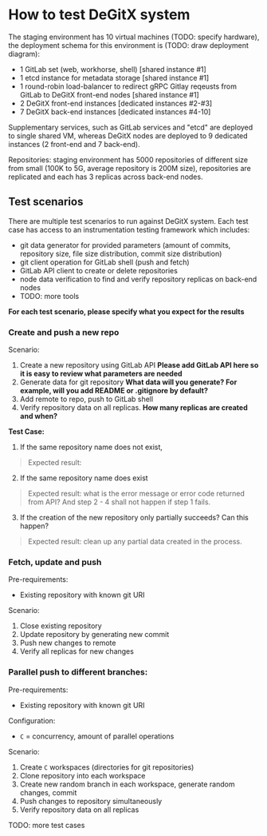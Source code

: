 # How to test DeGitX system

The staging environment has 10 virtual machines (TODO: specify hardware), the deployment schema for this environment is (TODO: draw deployment diagram):
 - 1 GitLab set (web, workhorse, shell) [shared instance #1]
 - 1 etcd instance for metadata storage [shared instance #1]
 - 1 round-robin load-balancer to redirect gRPC Gitlay reqeusts from GitLab to DeGitX front-end nodes [shared instance #1] 
 - 2 DeGitX front-end instances [dedicated instances #2-#3]
 - 7 DeGitX back-end instances [dedicated instances #4-10]

Supplementary services, such as GitLab services and "etcd" are deployed to single shared VM, whereas DeGitX nodes are deployed to 9 dedicated instances (2 front-end and 7 back-end).

Repositories: staging environment has 5000 repositories of different size from small (100K to 5G, average repository is 200M size), repositories are replicated and each has 3 replicas across back-end nodes.

## Test scenarios

There are multiple test scenarios to run against DeGitX system. Each test case has access to an instrumentation testing framework which includes:
 - git data generator for provided parameters (amount of commits, repository size, file size distribution, commit size distribution)
 - git client operation for GitLab shell (push and fetch)
 - GitLab API client to create or delete repositories
 - node data verification to find and verify repository replicas on back-end nodes
 - TODO: more tools


**For each test scenario, please specify what you expect for the results**

### Create and push a new repo

Scenario:
 1. Create a new repository using GitLab API   **Please add GitLab API here so it is easy to review what parameters are needed**
 2. Generate data for git repository  **What data will you generate? For example, will you add README or .gitignore by default?**
 3. Add remote to repo, push to GitLab shell
 4. Verify repository data on all replicas. **How many replicas are created and when?**

**Test Case:**  
1. If the same repository name does not exist,
>  Expected result:  
 2. If the same repository name does exist 
>  Expected result: what is the error message or error code returned from API? And step 2 - 4 shall not happen if step 1 fails.
 3. If the creation of the new repository only partially succeeds?  Can this happen? 
>  Expected result: clean up any partial data created in the process.  

### Fetch, update and push

Pre-requirements:
  - Existing repository with known git URI

Scenario:
 1. Close existing repository
 2. Update repository by generating new commit
 3. Push new changes to remote
 4. Verify all replicas for new changes

### Parallel push to different branches:

Pre-requirements:
 - Existing repository with known git URI

Configuration:
 - `C` = concurrency, amount of parallel operations

Scenario:
 1. Create `C` workspaces (directories for git repositories)
 2. Clone repository into each workspace
 3. Create new random branch in each workspace, generate random changes, commit
 4. Push changes to repository simultaneously
 5. Verify repository data on all replicas

TODO: more test cases
